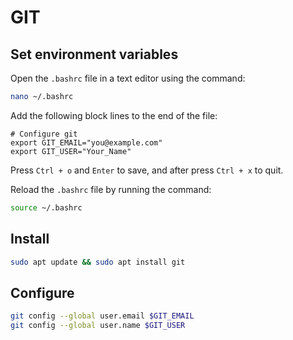 # GIT

## Set environment variables

Open the `.bashrc` file in a text editor using the command:
```bash
nano ~/.bashrc
```
Add the following block lines to the end of the file:
```~/.bashrc
# Configure git
export GIT_EMAIL="you@example.com"
export GIT_USER="Your_Name"
```
Press `Ctrl + o` and `Enter` to save, and after press `Ctrl + x` to quit.

Reload the `.bashrc` file by running the command:
```bash
source ~/.bashrc
```

## Install
```bash
sudo apt update && sudo apt install git
```
## Configure
```bash
git config --global user.email $GIT_EMAIL
git config --global user.name $GIT_USER
```
